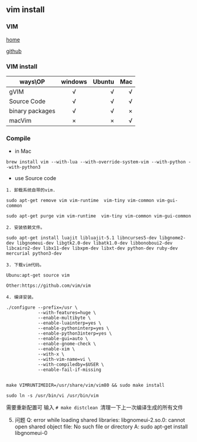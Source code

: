 vim install
------

### VIM

[home](http://www.vim.org/)

[github](https://github.com/vim/vim)

### VIM install

|ways\OP|windows|Ubuntu|Mac|
| ------------- |:-------------:|-------------:|-------------:|
|gVIM|√|√|√|
|Source Code|√|√|√|
|binary packages|√|√|×|
|macVim|×|×|√|

### Compile

- in Mac

```shell
brew install vim --with-lua --with-override-system-vim --with-python --with-python3
```

- use Source code

```
1. 卸载系统自带的vim.

sudo apt-get remove vim vim-runtime  vim-tiny vim-common vim-gui-common

sudo apt-get purge vim vim-runtime  vim-tiny vim-common vim-gui-common

2. 安装依赖文件。

sudo apt-get install luajit libluajit-5.1 libncurses5-dev libgnome2-dev libgnomeui-dev libgtk2.0-dev libatk1.0-dev libbonoboui2-dev libcairo2-dev libx11-dev libxpm-dev libxt-dev python-dev ruby-dev mercurial python3-dev

3. 下载vim代码。

Ubunu:apt-get source vim

Other:https://github.com/vim/vim

4. 编译安装。

./configure --prefix=/usr \
            --with-features=huge \
            --enable-multibyte \
            --enable-luainterp=yes \
            --enable-pythoninterp=yes \
            --enable-python3interp=yes \
            --enable-gui=auto \
            --enable-gnome-check \
            --enable-xim \
            --with-x \
            --with-vim-name=vi \
            --with-compiledby=$USER \
            --enable-fail-if-missing
            

make VIMRUNTIMEDIR=/usr/share/vim/vim80 && sudo make install

sudo ln -s /usr/bin/vi /usr/bin/vim

```

需要重新配置可 输入 `# make distclean `清理一下上一次编译生成的所有文件

5. 问题 
Q: error while loading shared libraries: libgnomeui-2.so.0: cannot open shared object file: No such file or directory
A: sudo apt-get install libgnomeui-0

